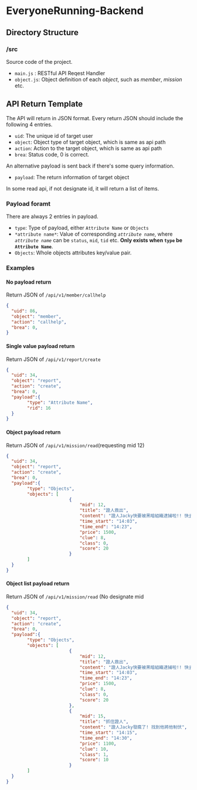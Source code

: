 # EveryoneRunning-Backend


## Directory Structure
### /src
Source code of the project. <br>
* `main.js` : RESTful API Reqest Handler
* `object.js`: Object definition of each *object*, such as *member*, *mission* etc.

## API Return Template
The API will return in JSON format.
Every return JSON should include the following 4 entries.<br>
* `uid`: The unique id of target user
* `object`: Object type of target object, which is same as api path
* `action`: Action to the target object, which is same as api path
* `brea`: Status code, 0 is correct.

An alternative payload is sent back if there's some query information.
* `payload`: The return information of target object

In some read api, if not designate id, it will return a list of items.

### Payload foramt
There are always 2 entries in payload.
* `type`: Type of payload, either `Attribute Name` or `Objects`
* `*attribute name*`: Value of corresponding *`attribute name`*, where *`attribute name`* can be `status`,  `mid`, `tid` etc. **Only exists when `type` be `Attribute Name`**.
* `Objects`: Whole objects attributes key/value pair.

### Examples
#### No payload return 
Return JSON of  `/api/v1/member/callhelp` 
```JSON
{ 
  "uid": 86,
  "object": "member",
  "action": "callhelp",
  "brea": 0,
}
```

#### Single value payload return
Return JSON of  `/api/v1/report/create` 
```JSON
{ 
  "uid": 34,
  "object": "report",
  "action": "create",
  "brea": 0,
  "payload":{
        "type": "Attribute Name",
        "rid": 16
  }
}
```

#### Object payload return
Return JSON of  `/api/v1/mission/read`(requesting mid 12) 
```JSON
{ 
  "uid": 34,
  "object": "report",
  "action": "create",
  "brea": 0,
  "payload":{
        "type": "Objects",
        "objects": [
                        {
                            "mid": 12,
                            "title": "證人救出",
                            "content": "證人Jacky快要被黑暗組織逮捕啦!! 快去湖心亭將Jacky帶回總部 blah blah blah",
                            "time_start": "14:03",
                            "time_end": "14:23",
                            "price": 1500,
                            "clue": 8,
                            "class": 0,
                            "score": 20
                        }
        ]
  }     
}
```

#### Object list payload return
Return JSON of  `/api/v1/mission/read` (No designate mid
```JSON
{ 
  "uid": 34,
  "object": "report",
  "action": "create",
  "brea": 0,
  "payload":{
        "type": "Objects",
        "objects": [
                        {
                            "mid": 12,
                            "title": "證人救出",
                            "content": "證人Jacky快要被黑暗組織逮捕啦!! 快去湖心亭將Jacky帶回總部 blah blah blah",
                            "time_start": "14:03",
                            "time_end": "14:23",
                            "price": 1500,
                            "clue": 8,
                            "class": 0,
                            "score": 20
                        },
                        {
                            "mid": 15,
                            "title": "抓住證人",
                            "content": "證人Jacky發瘋了! 找到他將他制伏",
                            "time_start": "14:15",
                            "time_end": "14:30",
                            "price": 1100,
                            "clue": 10,
                            "class": 1,
                            "score": 10
                        }
        ]
  }
}
```




